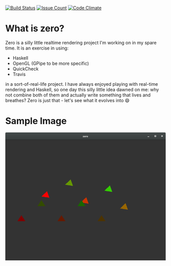 [![Build Status](https://travis-ci.org/PiotrJustyna/zero.svg?branch=master)](https://travis-ci.org/PiotrJustyna/zero)
[![Issue Count](https://codeclimate.com/github/PiotrJustyna/zero/badges/issue_count.svg)](https://codeclimate.com/github/PiotrJustyna/zero)
[![Code Climate](https://codeclimate.com/github/PiotrJustyna/zero/badges/gpa.svg)](https://codeclimate.com/github/PiotrJustyna/zero)

# What is zero?

Zero is a silly little realtime rendering project I'm working on in my spare time. It is an exercise in using:

* Haskell
* OpenGL (GPipe to be more specific)
* QuickCheck
* Travis

in a sort-of-real-life project. I have always enjoyed playing with real-time rendering and Haskell, so one day this silly little idea dawned on me: why not combine both of them and actually write something that lives and breathes? Zero is just that - let's see what it evolves into :smile: 

# Sample Image

![rendering](https://raw.githubusercontent.com/PiotrJustyna/zero/master/images/6.png)
